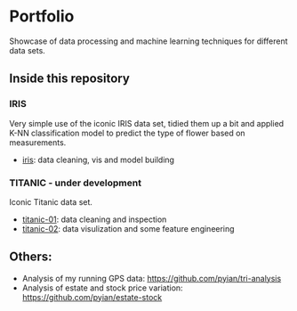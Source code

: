 Portfolio
=========

Showcase of data processing and machine learning techniques for different data sets.

## Inside this repository

### IRIS

Very simple use of the iconic IRIS data set, tidied them up a bit and applied K-NN classification model to predict the type of flower based on measurements.

* [iris](./iris/iris.ipynb): data cleaning, vis and model building

### TITANIC - under development

Iconic Titanic data set.

* [titanic-01](./titanic/titanic-01-cleaning.ipynb): data cleaning and inspection
* [titanic-02](./titanic/titanic-02-visulization.ipynb): data visulization and some feature engineering

## Others:

* Analysis of my running GPS data: https://github.com/pyian/tri-analysis
* Analysis of estate and stock price variation: https://github.com/pyian/estate-stock
